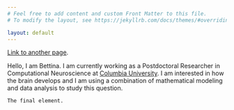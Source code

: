 ```yaml
---
# Feel free to add content and custom Front Matter to this file.
# To modify the layout, see https://jekyllrb.com/docs/themes/#overriding-theme-defaults

layout: default
---
```




[Link to another page](./about.html).


Hello, I am Bettina. I am currently working as a Postdoctoral Researcher in Computational Neuroscience at [Columbia University](https://zuckermaninstitute.columbia.edu/). I am interested in how the brain develops and I am using a combination of mathematical modeling and data analysis to study this question.


```
The final element.
```
